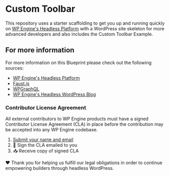 # Custom Toolbar

This repository uses a starter scaffolding to get you up and running quickly on [WP Engine's Headless Platform](https://wpengine.com/headless-wordpress/) with a WordPress site skeleton for more advanced developers and also includes the Custom Toolbar Example.

## For more information

For more information on this Blueprint please check out the following sources:

- [WP Engine's Headless Platform](https://wpengine.com/headless-wordpress/)
- [Faust.js](https://faustjs.org)
- [WPGraphQL](https://www.wpgraphql.com)
- [WP Engine's Headless WordPress Blog](https://developers.wpengine.com)

### Contributor License Agreement

All external contributors to WP Engine products must have a signed Contributor License Agreement (CLA) in place before the contribution may be accepted into any WP Engine codebase.

1. [Submit your name and email](https://wpeng.in/cla/)
2. 📝 Sign the CLA emailed to you
3. 📥 Receive copy of signed CLA

❤️ Thank you for helping us fulfill our legal obligations in order to continue empowering builders through headless WordPress.
